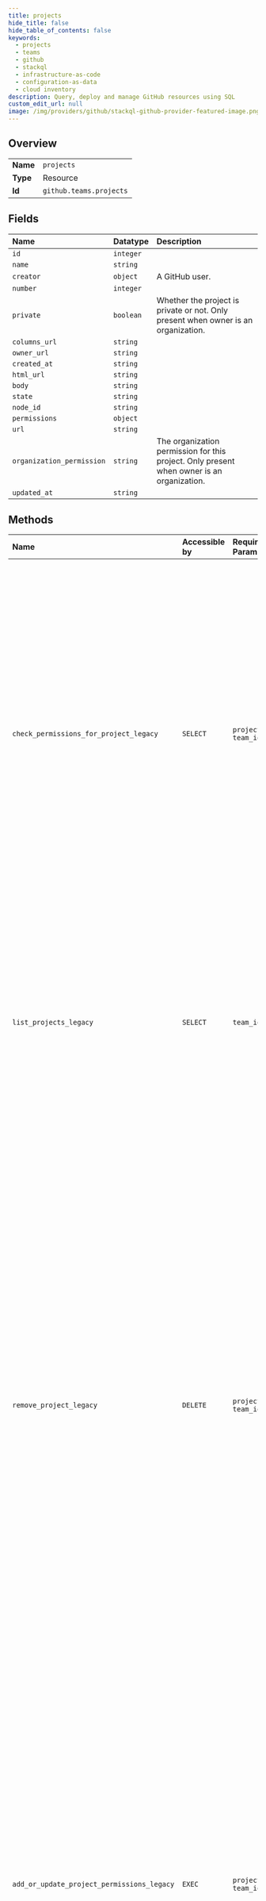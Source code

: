 ```yaml
---
title: projects
hide_title: false
hide_table_of_contents: false
keywords:
  - projects
  - teams
  - github    
  - stackql
  - infrastructure-as-code
  - configuration-as-data
  - cloud inventory
description: Query, deploy and manage GitHub resources using SQL
custom_edit_url: null
image: /img/providers/github/stackql-github-provider-featured-image.png
---
```

  
    

## Overview
<table><tbody>
<tr><td><b>Name</b></td><td><code>projects</code></td></tr>
<tr><td><b>Type</b></td><td>Resource</td></tr>
<tr><td><b>Id</b></td><td><code>github.teams.projects</code></td></tr>
</tbody></table>

## Fields
| Name | Datatype | Description |
|:-----|:---------|:------------|
| `id` | `integer` |  |
| `name` | `string` |  |
| `creator` | `object` | A GitHub user. |
| `number` | `integer` |  |
| `private` | `boolean` | Whether the project is private or not. Only present when owner is an organization. |
| `columns_url` | `string` |  |
| `owner_url` | `string` |  |
| `created_at` | `string` |  |
| `html_url` | `string` |  |
| `body` | `string` |  |
| `state` | `string` |  |
| `node_id` | `string` |  |
| `permissions` | `object` |  |
| `url` | `string` |  |
| `organization_permission` | `string` | The organization permission for this project. Only present when owner is an organization. |
| `updated_at` | `string` |  |
## Methods
| Name | Accessible by | Required Params | Description |
|:-----|:--------------|:----------------|:------------|
| `check_permissions_for_project_legacy` | `SELECT` | `project_id, team_id` | **Deprecation Notice:** This endpoint route is deprecated and will be removed from the Teams API. We recommend migrating your existing code to use the new [Check team permissions for a project](https://docs.github.com/rest/teams/teams#check-team-permissions-for-a-project) endpoint.<br /><br />Checks whether a team has `read`, `write`, or `admin` permissions for an organization project. The response includes projects inherited from a parent team. |
| `list_projects_legacy` | `SELECT` | `team_id` | **Deprecation Notice:** This endpoint route is deprecated and will be removed from the Teams API. We recommend migrating your existing code to use the new [`List team projects`](https://docs.github.com/rest/teams/teams#list-team-projects) endpoint.<br /><br />Lists the organization projects for a team. |
| `remove_project_legacy` | `DELETE` | `project_id, team_id` | **Deprecation Notice:** This endpoint route is deprecated and will be removed from the Teams API. We recommend migrating your existing code to use the new [Remove a project from a team](https://docs.github.com/rest/teams/teams#remove-a-project-from-a-team) endpoint.<br /><br />Removes an organization project from a team. An organization owner or a team maintainer can remove any project from the team. To remove a project from a team as an organization member, the authenticated user must have `read` access to both the team and project, or `admin` access to the team or project. **Note:** This endpoint removes the project from the team, but does not delete it. |
| `add_or_update_project_permissions_legacy` | `EXEC` | `project_id, team_id` | **Deprecation Notice:** This endpoint route is deprecated and will be removed from the Teams API. We recommend migrating your existing code to use the new [Add or update team project permissions](https://docs.github.com/rest/teams/teams#add-or-update-team-project-permissions) endpoint.<br /><br />Adds an organization project to a team. To add a project to a team or update the team's permission on a project, the authenticated user must have `admin` permissions for the project. The project and team must be part of the same organization. |
